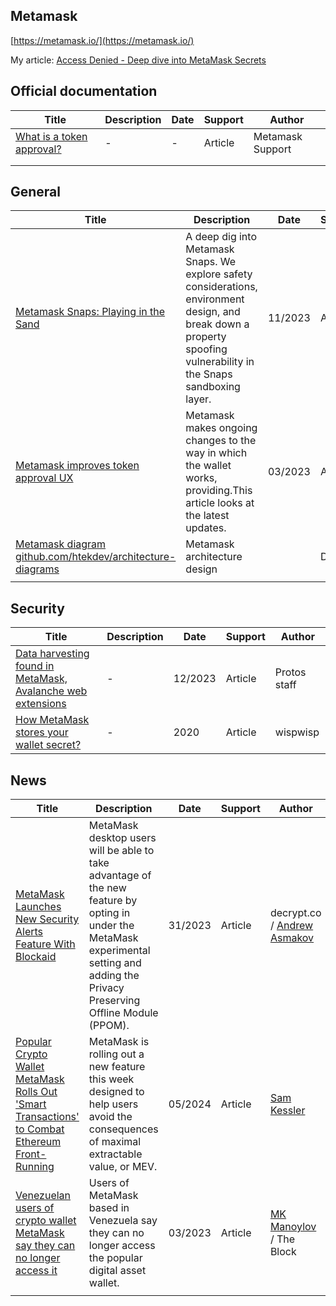 ## Metamask

[https://metamask.io/](https://metamask.io/)

My article: [Access Denied - Deep dive into MetaMask Secrets](https://rya-sge.github.io/access-denied/2023/07/20/metamask-secret/)

## Official documentation

| Title                                                        | Description | Date | Support | Author           |
| ------------------------------------------------------------ | ----------- | ---- | ------- | ---------------- |
| [What is a token approval?](https://support.metamask.io/hc/en-us/articles/6174898326683-What-is-a-token-approval-) | -           | -    | Article | Metamask Support |
|                                                              |             |      |         |                  |
|                                                              |             |      |         |                  |

## General

| Title                                                        | Description                                                  | Date    | Support | Author       |
| ------------------------------------------------------------ | ------------------------------------------------------------ | ------- | ------- | ------------ |
| [Metamask Snaps: Playing in the Sand](https://osec.io/blog/2023-11-01-metamask-snaps) | A deep dig into Metamask Snaps. We explore safety considerations, environment design, and break down a property spoofing vulnerability in the Snaps sandboxing layer. | 11/2023 | Article | OtterSec     |
| [Metamask improves token approval UX](https://blog.nftx.io/metamask-improves-token-approval-ux/) | Metamask makes ongoing changes to the way in which the wallet works, providing.This article looks at the latest updates. | 03/2023 | Article | Javery /nftx |
| [Metamask diagram](https://raw.githubusercontent.com/htekdev/architecture-diagrams/main/.artifacts/BlockChain-Wallets-Overview.png)<br />[github.com/htekdev/architecture-diagrams](https://github.com/htekdev/architecture-diagrams) | Metamask architecture design                                 |         | Diagram | htekdev      |
|                                                              |                                                              |         |         |              |

## Security

| Title                                                        | Description | Date    | Support | Author       |
| ------------------------------------------------------------ | ----------- | ------- | ------- | ------------ |
| [Data harvesting found in MetaMask, Avalanche web extensions](https://protos.com/data-harvesting-found-in-metamask-avalanche-web-extensions/) | -           | 12/2023 | Article | Protos staff |
| [How MetaMask stores your wallet secret?](https://www.wispwisp.com/index.php/2020/12/25/how-metamask-stores-your-wallet-secret/) | -           | 2020    | Article | wispwisp     |



## News

| Title                                                        | Description                                                  | Date    | Support | Author                                                       |
| ------------------------------------------------------------ | ------------------------------------------------------------ | ------- | ------- | ------------------------------------------------------------ |
| [MetaMask Launches New Security Alerts Feature With Blockaid](https://decrypt.co/203803/metamask-launches-new-security-alerts-feature-blockaid) | MetaMask desktop users will be able to take advantage of the new feature by opting in under the MetaMask experimental setting and adding the  Privacy Preserving Offline Module (PPOM). | 31/2023 | Article | decrypt.co /  [Andrew Asmakov](https://decrypt.co/author/andrewasmakov) |
| [Popular Crypto Wallet MetaMask Rolls Out 'Smart Transactions' to Combat Ethereum Front-Running](https://www.coindesk.com/tech/2024/05/06/popular-crypto-wallet-metamask-rolls-out-smart-transactions-to-combat-ethereum-front-running/) | MetaMask  is rolling out a  new feature this week designed to help users avoid the consequences of  maximal extractable value, or MEV. | 05/2024 | Article | [Sam Kessler](https://www.coindesk.com/author/sam-kessler/)  |
| [Venezuelan users of crypto wallet MetaMask say they can no longer access it](https://www.theblock.co/linked/136256/venezuelan-users-of-crypto-wallet-metamask-say-they-can-no-longer-access-it) | Users of MetaMask based in Venezuela say they can no longer access the popular digital asset wallet. | 03/2023 | Article | [MK Manoylov](https://www.theblock.co/author/mk-manoylov) / The Block |
|                                                              |                                                              |         |         |                                                              |

